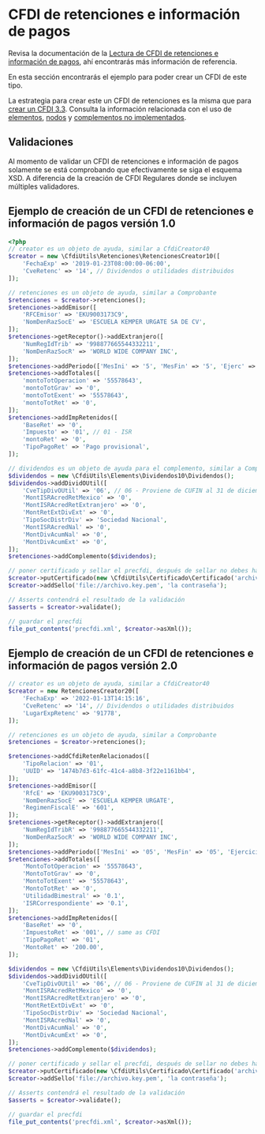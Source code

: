 # CFDI de retenciones e información de pagos

Revisa la documentación de la [Lectura de CFDI de retenciones e información de pagos](../leer/leer-cfdi-retenciones.md),
ahí encontrarás más información de referencia.

En esta sección encontrarás el ejemplo para poder crear un CFDI de este tipo.

La estrategia para crear este un CFDI de retenciones es la misma que para [crear un CFDI 3.3](../crear/crear-cfdi.md).
Consulta la información relacionada con el uso de [elementos](../componentes/elements.md),
[nodos](../componentes/nodes.md) y [complementos no implementados](../crear/complementos-aun-no-implementados.md).

## Validaciones

Al momento de validar un CFDI de retenciones e información de pagos solamente se está comprobando que efectivamente
se siga el esquema XSD. A diferencia de la creación de CFDI Regulares donde se incluyen múltiples validadores.

## Ejemplo de creación de un CFDI de retenciones e información de pagos versión 1.0

```php
<?php
// creator es un objeto de ayuda, similar a CfdiCreator40
$creator = new \CfdiUtils\Retenciones\RetencionesCreator10([
    'FechaExp' => '2019-01-23T08:00:00-06:00',
    'CveRetenc' => '14', // Dividendos o utilidades distribuidos
]);

// retenciones es un objeto de ayuda, similar a Comprobante
$retenciones = $creator->retenciones();
$retenciones->addEmisor([
    'RFCEmisor' => 'EKU9003173C9',
    'NomDenRazSocE' => 'ESCUELA KEMPER URGATE SA DE CV',
]);
$retenciones->getReceptor()->addExtranjero([
    'NumRegIdTrib' => '998877665544332211',
    'NomDenRazSocR' => 'WORLD WIDE COMPANY INC',
]);
$retenciones->addPeriodo(['MesIni' => '5', 'MesFin' => '5', 'Ejerc' => '2018']);
$retenciones->addTotales([
    'montoTotOperacion' => '55578643',
    'montoTotGrav' => '0',
    'montoTotExent' => '55578643',
    'montoTotRet' => '0',
]);
$retenciones->addImpRetenidos([
    'BaseRet' => '0',
    'Impuesto' => '01', // 01 - ISR
    'montoRet' => '0',
    'TipoPagoRet' => 'Pago provisional',
]);

// dividendos es un objeto de ayuda para el complemento, similar a Comprobante
$dividendos = new \CfdiUtils\Elements\Dividendos10\Dividendos();
$dividendos->addDividOUtil([
    'CveTipDivOUtil' => '06', // 06 - Proviene de CUFIN al 31 de diciembre 2013
    'MontISRAcredRetMexico' => '0',
    'MontISRAcredRetExtranjero' => '0',
    'MontRetExtDivExt' => '0',
    'TipoSocDistrDiv' => 'Sociedad Nacional',
    'MontISRAcredNal' => '0',
    'MontDivAcumNal' => '0',
    'MontDivAcumExt' => '0',
]);
$retenciones->addComplemento($dividendos);

// poner certificado y sellar el precfdi, después de sellar no debes hacer cambios
$creator->putCertificado(new \CfdiUtils\Certificado\Certificado('archivo.cer'));
$creator->addSello('file://archivo.key.pem', 'la contraseña');

// Asserts contendrá el resultado de la validación
$asserts = $creator->validate();

// guardar el precfdi
file_put_contents('precfdi.xml', $creator->asXml());
```

## Ejemplo de creación de un CFDI de retenciones e información de pagos versión 2.0

```php
// creator es un objeto de ayuda, similar a CfdiCreator40
$creator = new RetencionesCreator20([
    'FechaExp' => '2022-01-13T14:15:16',
    'CveRetenc' => '14', // Dividendos o utilidades distribuidos
    'LugarExpRetenc' => '91778',
]);

// retenciones es un objeto de ayuda, similar a Comprobante
$retenciones = $creator->retenciones();

$retenciones->addCfdiRetenRelacionados([
    'TipoRelacion' => '01',
    'UUID' => '1474b7d3-61fc-41c4-a8b8-3f22e1161bb4',
]);
$retenciones->addEmisor([
    'RfcE' => 'EKU9003173C9',
    'NomDenRazSocE' => 'ESCUELA KEMPER URGATE',
    'RegimenFiscalE' => '601',
]);
$retenciones->getReceptor()->addExtranjero([
    'NumRegIdTribR' => '998877665544332211',
    'NomDenRazSocR' => 'WORLD WIDE COMPANY INC',
]);
$retenciones->addPeriodo(['MesIni' => '05', 'MesFin' => '05', 'Ejercicio' => '2021']);
$retenciones->addTotales([
    'MontoTotOperacion' => '55578643',
    'MontoTotGrav' => '0',
    'MontoTotExent' => '55578643',
    'MontoTotRet' => '0',
    'UtilidadBimestral' => '0.1',
    'ISRCorrespondiente' => '0.1',
]);
$retenciones->addImpRetenidos([
    'BaseRet' => '0',
    'ImpuestoRet' => '001', // same as CFDI
    'TipoPagoRet' => '01',
    'MontoRet' => '200.00',
]);

$dividendos = new \CfdiUtils\Elements\Dividendos10\Dividendos();
$dividendos->addDividOUtil([
    'CveTipDivOUtil' => '06', // 06 - Proviene de CUFIN al 31 de diciembre 2013
    'MontISRAcredRetMexico' => '0',
    'MontISRAcredRetExtranjero' => '0',
    'MontRetExtDivExt' => '0',
    'TipoSocDistrDiv' => 'Sociedad Nacional',
    'MontISRAcredNal' => '0',
    'MontDivAcumNal' => '0',
    'MontDivAcumExt' => '0',
]);
$retenciones->addComplemento($dividendos);

// poner certificado y sellar el precfdi, después de sellar no debes hacer cambios
$creator->putCertificado(new \CfdiUtils\Certificado\Certificado('archivo.cer'));
$creator->addSello('file://archivo.key.pem', 'la contraseña');

// Asserts contendrá el resultado de la validación
$asserts = $creator->validate();

// guardar el precfdi
file_put_contents('precfdi.xml', $creator->asXml());
```
